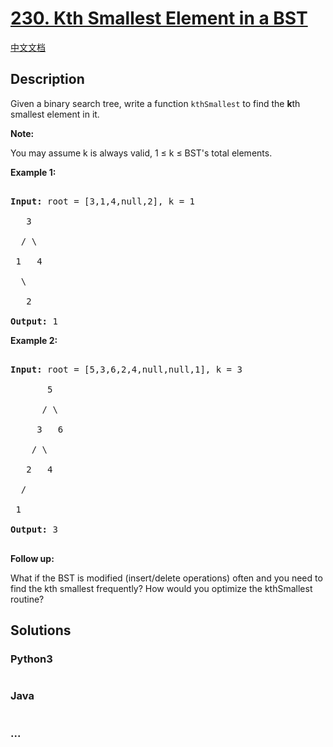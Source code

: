 # [230. Kth Smallest Element in a BST](https://leetcode.com/problems/kth-smallest-element-in-a-bst)

[中文文档](/solution/0200-0299/0230.Kth%20Smallest%20Element%20in%20a%20BST/README.md)

## Description
<p>Given a binary search tree, write a function <code>kthSmallest</code> to find the <b>k</b>th smallest element in it.</p>



<p><b>Note: </b><br />

You may assume k is always valid, 1 &le; k &le; BST&#39;s total elements.</p>



<p><strong>Example 1:</strong></p>



<pre>

<strong>Input:</strong> root = [3,1,4,null,2], k = 1

   3

  / \

 1   4

  \

&nbsp;  2

<strong>Output:</strong> 1</pre>



<p><strong>Example 2:</strong></p>



<pre>

<strong>Input:</strong> root = [5,3,6,2,4,null,null,1], k = 3

       5

      / \

     3   6

    / \

   2   4

  /

 1

<strong>Output:</strong> 3

</pre>



<p><b>Follow up:</b><br />

What if the BST is modified (insert/delete operations) often and you need to find the kth smallest frequently? How would you optimize the kthSmallest routine?</p>




## Solutions


<!-- tabs:start -->

### **Python3**

```python

```

### **Java**

```java

```

### **...**
```

```

<!-- tabs:end -->